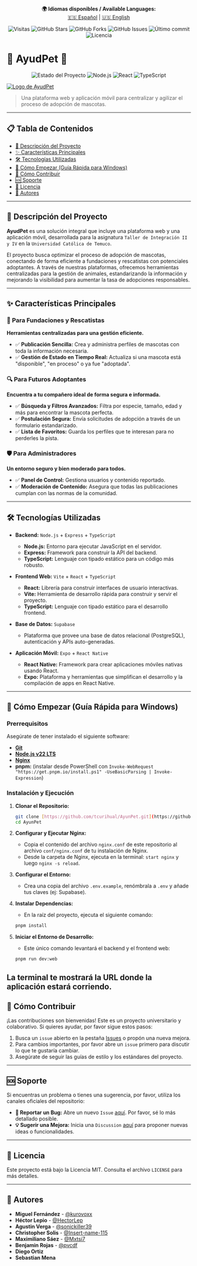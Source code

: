 <p align="center">
  <strong>🌍 Idiomas disponibles / Available Languages:</strong><br>
  <a href="README.md">🇪🇸 Español</a> |
  <a href="README.en.md">🇺🇸 English</a>
</p>

<p align="center">
  <img src="https://visitor-badge.laobi.icu/badge?page_id=tcurihual.AyunPet&left_color=black&right_color=blue&style=for-the-badge&left_text=Visitas" alt="Visitas" />
  <img src="https://img.shields.io/github/stars/tcurihual/AyunPet?style=for-the-badge&logo=github&label=Estrellas"
       alt="GitHub Stars" />
  <img src="https://img.shields.io/github/forks/tcurihual/AyunPet?style=for-the-badge&logo=github&label=Forks"
       alt="GitHub Forks" />
  <img src="https://img.shields.io/github/issues/tcurihual/AyunPet?style=for-the-badge&label=Issues"
       alt="GitHub Issues" />
  <img src="https://img.shields.io/github/last-commit/tcurihual/AyunPet?style=for-the-badge&label=Último_Commit"
       alt="Último commit" />
  <img src="https://img.shields.io/badge/Licencia-MIT-green?style=for-the-badge"
       alt="Licencia" />
</p>

# 🐾 AyudPet 🐾

<p align="center">
  <img src="https://img.shields.io/badge/Estado-En_Desarrollo-orange?style=for-the-badge" alt="Estado del Proyecto">
  <img src="https://img.shields.io/badge/Node.js-339933?style=for-the-badge&logo=nodedotjs&logoColor=white" alt="Node.js">
  <img src="https://img.shields.io/badge/React-20232A?style=for-the-badge&logo=react&logoColor=61DAFB" alt="React">
  <img src="https://img.shields.io/badge/TypeScript-007ACC?style=for-the-badge&logo=typescript&logoColor=white" alt="TypeScript">
</p>

[![Logo de AyudPet](https://github.com/HectorLep/prueba-del-readme/raw/main/assets/logo.png)](https://github.com/HectorLep/prueba-del-readme/raw/main/assets/logo.png)
> Una plataforma web y aplicación móvil para centralizar y agilizar el proceso de adopción de mascotas.

---

## 📋 Tabla de Contenidos

- [📝 Descripción del Proyecto](#-descripción-del-proyecto)
- [✨ Características Principales](#-características-principales)
- [🛠️ Tecnologías Utilizadas](#️-tecnologías-utilizadas)
- [🚀 Cómo Empezar (Guía Rápida para Windows)](#-cómo-empezar-guía-rápida-para-windows)
- [🤝 Cómo Contribuir](#-cómo-contribuir)
- [🆘 Soporte](#-soporte)
- [📜 Licencia](#-licencia)
- [👤 Autores](#-autores)

---

## 📝 Descripción del Proyecto

**AyudPet** es una solución integral que incluye una plataforma web y una aplicación móvil, desarrollada para la asignatura `Taller de Integración II y IV` en la `Universidad Católica de Temuco`.

El proyecto busca optimizar el proceso de adopción de mascotas, conectando de forma eficiente a fundaciones y rescatistas con potenciales adoptantes. A través de nuestras plataformas, ofrecemos herramientas centralizadas para la gestión de animales, estandarizando la información y mejorando la visibilidad para aumentar la tasa de adopciones responsables.

---

## ✨ Características Principales

### 🏢 Para Fundaciones y Rescatistas
**Herramientas centralizadas para una gestión eficiente.**
- ✅ **Publicación Sencilla:** Crea y administra perfiles de mascotas con toda la información necesaria.
- ✅ **Gestión de Estado en Tiempo Real:** Actualiza si una mascota está "disponible", "en proceso" o ya fue "adoptada".

### 🔍 Para Futuros Adoptantes
**Encuentra a tu compañero ideal de forma segura e informada.**
- ✅ **Búsqueda y Filtros Avanzados:** Filtra por especie, tamaño, edad y más para encontrar la mascota perfecta.
- ✅ **Postulación Segura:** Envía solicitudes de adopción a través de un formulario estandarizado.
- ✅ **Lista de Favoritos:** Guarda los perfiles que te interesan para no perderles la pista.

### 🛡️ Para Administradores
**Un entorno seguro y bien moderado para todos.**
- ✅ **Panel de Control:** Gestiona usuarios y contenido reportado.
- ✅ **Moderación de Contenido:** Asegura que todas las publicaciones cumplan con las normas de la comunidad.

---

## 🛠️ Tecnologías Utilizadas

* **Backend:** `Node.js` + `Express` + `TypeScript`
    * **Node.js:** Entorno para ejecutar JavaScript en el servidor.
    * **Express:** Framework para construir la API del backend.
    * **TypeScript:** Lenguaje con tipado estático para un código más robusto.

* **Frontend Web:** `Vite` + `React` + `TypeScript`
    * **React:** Librería para construir interfaces de usuario interactivas.
    * **Vite:** Herramienta de desarrollo rápida para construir y servir el proyecto.
    * **TypeScript:** Lenguaje con tipado estático para el desarrollo frontend.

* **Base de Datos:** `Supabase`
    * Plataforma que provee una base de datos relacional (PostgreSQL), autenticación y APIs auto-generadas.

* **Aplicación Móvil:** `Expo` + `React Native`
    * **React Native:** Framework para crear aplicaciones móviles nativas usando React.
    * **Expo:** Plataforma y herramientas que simplifican el desarrollo y la compilación de apps en React Native.

---

## 🚀 Cómo Empezar (Guía Rápida para Windows)

### Prerrequisitos

Asegúrate de tener instalado el siguiente software:
* [**Git**](https://git-scm.com/downloads)
* [**Node.js v22 LTS**](https://nodejs.org/en/download)
* [**Nginx**](https://nginx.org/download/nginx-1.28.0.zip)
* **pnpm:** (instalar desde PowerShell con `Invoke-WebRequest "https://get.pnpm.io/install.ps1" -UseBasicParsing | Invoke-Expression`)

### Instalación y Ejecución

1.  **Clonar el Repositorio:**
    ````bash
    git clone [https://github.com/tcurihual/AyunPet.git](https://github.com/tcurihual/AyunPet.git)
    cd AyunPet
    ````

2.  **Configurar y Ejecutar Nginx:**
    * Copia el contenido del archivo `nginx.conf` de este repositorio al archivo `conf/nginx.conf` de tu instalación de Nginx.
    * Desde la carpeta de Nginx, ejecuta en la terminal: `start nginx` y luego `nginx -s reload`.

3.  **Configurar el Entorno:**
    * Crea una copia del archivo `.env.example`, renómbrala a `.env` y añade tus claves (ej: Supabase).

4.  **Instalar Dependencias:**
    * En la raíz del proyecto, ejecuta el siguiente comando:
    ````bash
    pnpm install
    ````

5.  **Iniciar el Entorno de Desarrollo:**
    * Este único comando levantará el backend y el frontend web:
    ````bash
    pnpm run dev:web
    ````

La terminal te mostrará la URL donde la aplicación estará corriendo.
---

## 🤝 Cómo Contribuir

¡Las contribuciones son bienvenidas! Este es un proyecto universitario y colaborativo. Si quieres ayudar, por favor sigue estos pasos:
1.  Busca un `issue` abierto en la pestaña [Issues](https://github.com/tcurihual/AyunPet/issues) o propón una nueva mejora.
2.  Para cambios importantes, por favor abre un `issue` primero para discutir lo que te gustaría cambiar.
3.  Asegúrate de seguir las guías de estilo y los estándares del proyecto.

---

## 🆘 Soporte

Si encuentras un problema o tienes una sugerencia, por favor, utiliza los canales oficiales del repositorio:

- **🐛 Reportar un Bug:** Abre un nuevo `Issue` [aquí](https://github.com/tcurihual/AyunPet/issues/new). Por favor, sé lo más detallado posible.
- **💡 Sugerir una Mejora:** Inicia una `Discussion` [aquí](https://github.com/tcurihual/AyunPet/discussions) para proponer nuevas ideas o funcionalidades.

---

## 📜 Licencia

Este proyecto está bajo la Licencia MIT. Consulta el archivo `LICENSE` para más detalles.

---

## 👤 Autores

* **Miguel Fernández** - [@kurovoxx](https://github.com/kurovoxx)
* **Héctor Lepio** - [@HectorLep](https://github.com/HectorLep)
* **Agustin Verga** - [@sonickiller39](https://github.com/sonickiller39)
* **Christopher Solis** - [@Insert-name-115](https://github.com/Insert-name-115)
* **Maximiliano Sáez** - [@Mxtsi7](https://github.com/Mxtsi7)
* **Benjamin Rojas** - [@pvcdf](https://github.com/pvcdf)
* **Diego Ortiz**
* **Sebastian Mena**
